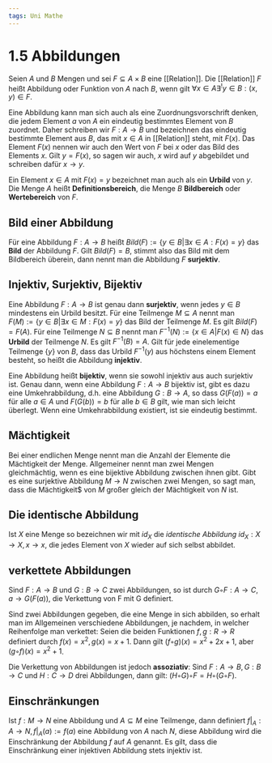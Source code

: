 ```yaml
---
tags: Uni Mathe
---
```

# 1.5 Abbildungen
Seien $A$ und $B$ Mengen und sei $F ⊆ A × B$ eine [[Relation]]. Die [[Relation]] $F$ heißt Abbildung oder Funktion von $A$ nach $B$, wenn gilt $∀x ∈ A ∃^! y ∈ B : (x, y) ∈ F$.

Eine Abbildung kann man sich auch als eine Zuordnungsvorschrift denken, die jedem Element $a$ von $A$ ein eindeutig bestimmtes Element von $B$ zuordnet. Daher schreiben wir $F : A → B$ und bezeichnen das eindeutig bestimmte Element aus $B$, das mit $x ∈ A$ in [[Relation]] steht, mit $F(x)$. Das Element $F(x)$ nennen wir auch den Wert von $F$ bei $x$ oder das Bild des Elements $x$. Gilt $y = F(x)$, so sagen wir auch, $x$ wird auf $y$ abgebildet und schreiben dafür $x→ y$. 

Ein Element $x ∈ A$ mit $F(x) = y$ bezeichnet man auch als ein __Urbild__ von $y$. Die Menge $A$ heißt __Definitionsbereich__, die Menge $B$ __Bildbereich__ oder __Wertebereich__ von $F$.
## Bild einer Abbildung
Für eine Abbildung $F : A → B$ heißt $Bild(F) := \{ y ∈ B | ∃x ∈ A: F(x) = y\}$ das __Bild__ der Abbildung $F$. Gilt $Bild(F) = B$, stimmt also das Bild mit dem Bildbereich überein, dann nennt man die Abbildung $F$ __surjektiv__.

## Injektiv, Surjektiv, Bijektiv
Eine Abbildung $F : A → B$ ist genau dann __surjektiv__, wenn jedes $y ∈ B$ mindestens ein Urbild besitzt. 
Für eine Teilmenge $M ⊆ A$ nennt man $F(M) := \{ y ∈ B | ∃x ∈ M : F(x) = y\}$ das Bild der Teilmenge $M$. Es gilt $Bild(F) = F(A)$. Für eine Teilmenge $N ⊆ B$ nennt man $F^{-1} (N) := \{ x ∈ A | F(x) ∈ N\}$ das __Urbild__ der Teilmenge $N$. Es gilt $F^{-1} (B) = A$.
Gilt für jede einelementige Teilmenge $\{ y\}$ von $B$, dass das Urbild $F^{-1} (y)$ aus höchstens einem Element besteht, so heißt die Abbildung __injektiv__.

Eine Abbildung heißt __bijektiv__, wenn sie sowohl injektiv aus auch surjektiv ist.
Genau dann, wenn eine Abbildung $F : A → B$ bijektiv ist, gibt es dazu eine Umkehrabbildung, d.h. eine Abbildung $G: B → A$, so dass $G(F(a)) = a$ für alle $a ∈ A$ und $F(G(b)) = b$ für alle $b ∈ B$ gilt, wie man sich leicht überlegt. Wenn eine Umkehrabbildung existiert, ist sie eindeutig bestimmt.

## Mächtigkeit
Bei einer endlichen Menge nennt man die Anzahl der Elemente die Mächtigkeit der Menge. Allgemeiner nennt man zwei Mengen gleichmächtig, wenn es eine bijektive Abbildung zwischen ihnen gibt. Gibt es eine surjektive Abbildung $M → N$ zwischen zwei Mengen, so sagt man, dass die Mächtigkeit$ von $M$ großer gleich der Mächtigkeit von $N$ ist.

## Die identische Abbildung
Ist $X$ eine Menge so bezeichnen wir mit $id_X$ die *identische Abbildung* $id_X: X \rightarrow X, x \rightarrow x$, die jedes Element von $X$ wieder auf sich selbst abbildet.

## verkettete Abbildungen
Sind $F : A → B$ und $G: B → C$ zwei Abbildungen, so ist durch $G ◦ F : A → C, a → G(F(a))$, die Verkettung von F mit G definiert.

Sind zwei Abbildungen gegeben, die eine Menge in sich abbilden, so erhalt man im Allgemeinen verschiedene Abbildungen, je nachdem, in welcher Reihenfolge man verkettet: Seien die beiden Funktionen $f, g : R → R$ definiert durch $f(x) = x^2 , g(x) = x + 1$. Dann gilt $(f ◦ g)(x) = x^2 + 2x + 1$, aber $(g ◦ f)(x) = x^2 + 1$.

Die Verkettung von Abbildungen ist jedoch __assoziativ__: Sind $F : A → B, G: B → C$ und $H : C → D$ drei Abbildungen, dann gilt: $(H ◦ G) ◦ F = H ◦ (G ◦ F)$.

## Einschränkungen
Ist $f : M → N$ eine Abbildung und $A ⊆ M$ eine Teilmenge, dann definiert $f|_A : A → N, f|_A(a) := f(a)$ eine Abbildung von $A$ nach $N$, diese Abbildung wird die Einschränkung der Abbildung $f$ auf $A$ genannt. Es gilt, dass die Einschränkung einer injektiven Abbildung stets injektiv ist.
